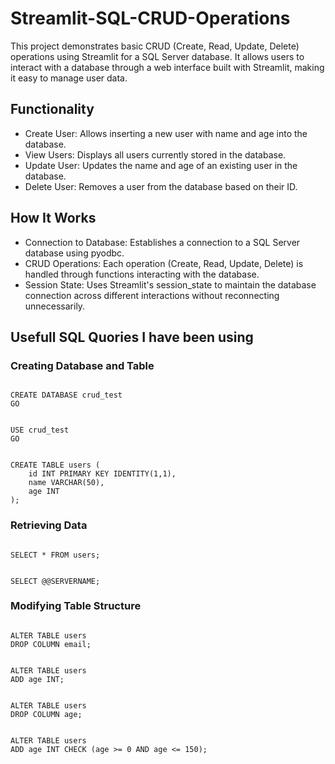 # Streamlit-SQL-CRUD-Operations

This project demonstrates basic CRUD (Create, Read, Update, Delete) operations using Streamlit for a SQL Server database. It allows users to interact with a database through a web interface built with Streamlit, making it easy to manage user data.

## Functionality
* Create User: Allows inserting a new user with name and age into the database.
* View Users: Displays all users currently stored in the database.
* Update User: Updates the name and age of an existing user in the database.
* Delete User: Removes a user from the database based on their ID.

## How It Works
* Connection to Database: Establishes a connection to a SQL Server database using pyodbc.
* CRUD Operations: Each operation (Create, Read, Update, Delete) is handled through functions interacting with the database.
* Session State: Uses Streamlit's session_state to maintain the database connection across different interactions without reconnecting unnecessarily.

## Usefull SQL Quories I have been using
### Creating Database and Table
<pre><code>
CREATE DATABASE crud_test
GO
</code></pre>
<pre><code>
USE crud_test
GO
</code></pre>
<pre><code>
CREATE TABLE users (
    id INT PRIMARY KEY IDENTITY(1,1),
    name VARCHAR(50),
    age INT
);
</code></pre>

### Retrieving Data
<pre><code>
SELECT * FROM users;
</code></pre>
<pre><code>
SELECT @@SERVERNAME;
</code></pre>

### Modifying Table Structure
<pre><code>
ALTER TABLE users
DROP COLUMN email;
</code></pre>
<pre><code>
ALTER TABLE users
ADD age INT;
</code></pre>
<pre><code>
ALTER TABLE users
DROP COLUMN age;
</code></pre>
<pre><code>
ALTER TABLE users
ADD age INT CHECK (age >= 0 AND age <= 150);
</code></pre>
